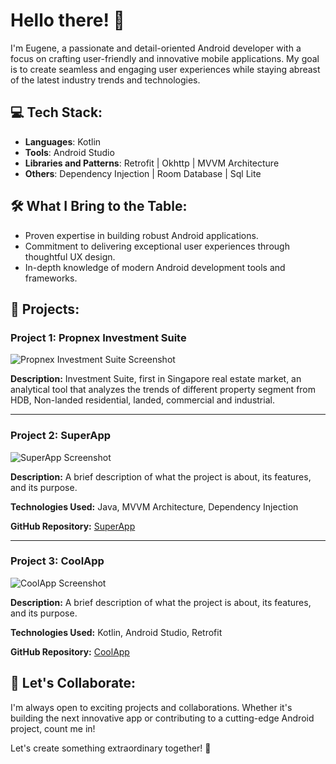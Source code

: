 # Hello there! 👋

I'm Eugene, a passionate and detail-oriented Android developer with a focus on crafting user-friendly and innovative mobile applications. My goal is to create seamless and engaging user experiences while staying abreast of the latest industry trends and technologies.

## 💻 Tech Stack:
- **Languages**: Kotlin
- **Tools**: Android Studio
- **Libraries and Patterns**: Retrofit | Okhttp | MVVM Architecture
- **Others**: Dependency Injection | Room Database | Sql Lite

## 🛠️ What I Bring to the Table:
- Proven expertise in building robust Android applications.
- Commitment to delivering exceptional user experiences through thoughtful UX design.
- In-depth knowledge of modern Android development tools and frameworks.

## 📂 Projects:

### Project 1: Propnex Investment Suite
![Propnex Investment Suite Screenshot]([https://github.com/username/repository/blob/main/path_to_image.png](https://play.google.com/store/apps/details?id=com.investmentsuite&hl=en))

**Description:** Investment Suite, first in Singapore real estate market, an analytical tool that analyzes the trends of different property segment from HDB, Non-landed residential, landed, commercial and industrial.

---

### Project 2: SuperApp
![SuperApp Screenshot](https://github.com/username/repository/blob/main/path_to_image.png)

**Description:** A brief description of what the project is about, its features, and its purpose.

**Technologies Used:** Java, MVVM Architecture, Dependency Injection

**GitHub Repository:** [SuperApp](https://github.com/username/SuperApp)

---

### Project 3: CoolApp
![CoolApp Screenshot](https://github.com/username/repository/blob/main/path_to_image.png)

**Description:** A brief description of what the project is about, its features, and its purpose.

**Technologies Used:** Kotlin, Android Studio, Retrofit

**GitHub Repository:** [CoolApp](https://github.com/username/CoolApp)

## 🚀 Let's Collaborate:
I'm always open to exciting projects and collaborations. Whether it's building the next innovative app or contributing to a cutting-edge Android project, count me in!

Let's create something extraordinary together! 🚀
